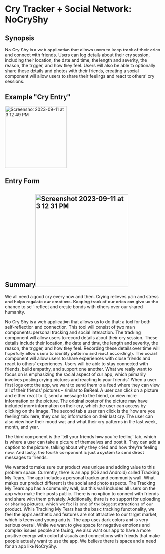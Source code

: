 # Cry Tracker + Social Network: NoCryShy
## Synopsis
No Cry Shy is a web application that allows users to keep track of their cries and connect with friends. Users can log details about their cry session, including their location, the date and time, the length and severity, the reason, the trigger, and how they feel. Users will also be able to optionally share these details and photos with their friends, creating a social component will allow users to share their feelings and react to others’ cry sessions. 

## Example "Cry Entry"
<img width="200" alt="Screenshot 2023-09-11 at 3 12 49 PM" src="https://github.com/Leena-B/NoCryShy/assets/68488140/9fd04f80-2e24-4f3c-ab39-adb0bba22027">

## Entry Form
## Summary<img width="300" alt="Screenshot 2023-09-11 at 3 12 31 PM" src="https://github.com/Leena-B/NoCryShy/assets/68488140/2297ce24-7c8c-4a9f-9d78-7c2541c1d220">

We all need a good cry every now and then. Crying relieves pain and stress and helps regulate our emotions. Keeping track of our cries can give us the chance to self-reflect and create bonds with others over our shared humanity.

No Cry Shy is a web application that allows us to do that: a tool for both self-reflection and connection. This tool will consist of two main components: personal tracking and social interaction. The tracking component will allow users to record details about their cry session. These details include their location, the date and time, the length and severity, the reason, the trigger, and how they feel. Recording these details over time will hopefully allow users to identify patterns and react accordingly. The social component will allow users to share experiences with close friends and react to others’ experiences. Users will be able to stay connected with friends, build empathy, and support one another.
What we really want to focus on is emphasizing the social aspect of our app, which primarily involves posting crying pictures and reacting to your friends’. When a user first logs onto the app, we want to send them to a feed where they can view all of their friends’ pictures – similar to BeReal. A user can click on a picture and either react to it, send a message to the friend, or view more information on the picture. The original poster of the picture may have included more information on their cry, which the user can access by clicking on the image.
The second tab a user can click is the ‘how are you feeling’ tab: here, they can log information on their last cry. The user can also view how their mood was and what their cry patterns in the last week, month, and year. 

The third component is the ‘tell your friends how you’re feeling’ tab, which is where a user can take a picture of themselves and post it. They can add a caption to the picture, talking about why they cried and how they’re feeling now. And lastly, the fourth component is just a system to send direct messages to friends. 

We wanted to make sure our product was unique and adding value to this problem space. Currently, there is an app (iOS and Android) called Tracking My Tears. The app includes a personal tracker and community wall. What makes our product different is the social and photo aspects. The Tracking My Tears app has a community wall, but this wall includes all users on the app who make their posts public. There is no option to connect with friends and share with them privately. Additionally, there is no support for uploading or sharing pictures, which we feel is one of the biggest attractions of our product. While Tracking My Tears has the basic tracking functionality, we feel the app’s aesthetic and features are not attractive to our target market, which is teens and young adults. The app uses dark colors and is very serious overall. While we want to give space for negative emotions and complex issues people are facing, we also want our app to have a more positive energy with colorful visuals and connections with friends that make people actually want to use the app. We believe there is space and a need for an app like NoCryShy.
